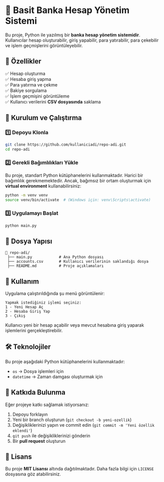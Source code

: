 # 🏦 Basit Banka Hesap Yönetim Sistemi

Bu proje, Python ile yazılmış bir **banka hesap yönetim sistemidir**. Kullanıcılar hesap oluşturabilir, giriş yapabilir, para yatırabilir, para çekebilir ve işlem geçmişlerini görüntüleyebilir.

## 📌 Özellikler

✅ Hesap oluşturma  
✅ Hesaba giriş yapma  
✅ Para yatırma ve çekme  
✅ Bakiye sorgulama  
✅ İşlem geçmişini görüntüleme  
✅ Kullanıcı verilerini **CSV dosyasında** saklama

## 🚀 Kurulum ve Çalıştırma

### 1️⃣ Depoyu Klonla

```sh
git clone https://github.com/kullaniciadi/repo-adi.git
cd repo-adi
```

### 2️⃣ Gerekli Bağımlılıkları Yükle

Bu proje, standart Python kütüphanelerini kullanmaktadır. Harici bir bağımlılık gerekmemektedir. Ancak, bağımsız bir ortam oluşturmak için **virtual environment** kullanabilirsiniz:

```sh
python -m venv venv
source venv/bin/activate  # (Windows için: venv\Scripts\activate)
```

### 3️⃣ Uygulamayı Başlat

```sh
python main.py
```

## 📂 Dosya Yapısı

```
📂 repo-adi/
 ├── main.py            # Ana Python dosyası
 ├── accounts.csv       # Kullanıcı verilerinin saklandığı dosya
 ├── README.md          # Proje açıklamaları
```

## 📖 Kullanım

Uygulama çalıştırıldığında şu menü görüntülenir:

```
Yapmak istediğiniz işlemi seçiniz:
1 - Yeni Hesap Aç
2 - Hesaba Giriş Yap
3 - Çıkış
```

Kullanıcı yeni bir hesap açabilir veya mevcut hesabına giriş yaparak işlemlerini gerçekleştirebilir.

## 🛠 Teknolojiler

Bu proje aşağıdaki Python kütüphanelerini kullanmaktadır:

- `os` → Dosya işlemleri için
- `datetime` → Zaman damgası oluşturmak için

## 📌 Katkıda Bulunma

Eğer projeye katkı sağlamak istiyorsanız:

1. Depoyu forklayın
2. Yeni bir branch oluşturun (`git checkout -b yeni-ozellik`)
3. Değişikliklerinizi yapın ve commit edin (`git commit -m 'Yeni özellik eklendi'`)
4. `git push` ile değişikliklerinizi gönderin
5. Bir **pull request** oluşturun

## 📜 Lisans

Bu proje **MIT Lisansı** altında dağıtılmaktadır. Daha fazla bilgi için `LICENSE` dosyasına göz atabilirsiniz.

